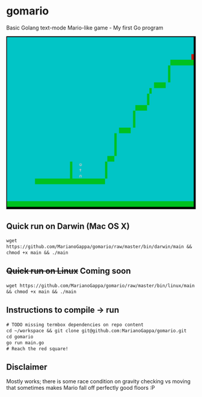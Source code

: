 # gomario
Basic Golang text-mode Mario-like game - My first Go program

![Screenshot](screenshot.png?raw=true)

## Quick run on Darwin (Mac OS X)
```
wget https://github.com/MarianoGappa/gomario/raw/master/bin/darwin/main && chmod +x main && ./main
```

## ~~Quick run on Linux~~ Coming soon
```
wget https://github.com/MarianoGappa/gomario/raw/master/bin/linux/main && chmod +x main && ./main
```

## Instructions to compile -> run
```
# TODO missing termbox dependencies on repo content
cd ~/workspace && git clone git@github.com:MarianoGappa/gomario.git
cd gomario
go run main.go
# Reach the red square!
```

## Disclaimer
Mostly works; there is some race condition on gravity checking vs moving that sometimes makes Mario fall off perfectly good floors :P
